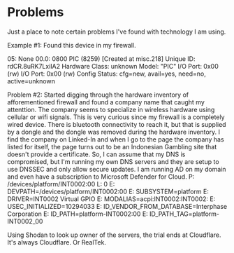 # Problems
Just a place to note certain problems I've found with technology I am using. 

Example #1: Found this device in my firewall.

05: None 00.0: 0800 PIC (8259)
  [Created at misc.218]
  Unique ID: rdCR.8uRK7LxiIA2
  Hardware Class: unknown
  Model: "PIC"
  I/O Port: 0x00 (rw)
  I/O Port: 0x00 (rw)
  Config Status: cfg=new, avail=yes, need=no, active=unknown

Problem #2: Started digging through the hardware inventory of afforementioned firewall and found a company name that caught my attenttion. The company seems to specialize in wireless hardware using cellular or wifi signals. This is very curious since my firewall is a completely wired device. There is bluetooth connectivity to reach it, but that is supplied by a dongle and the dongle was removed during the hardware inventory. I find the company on Linked-In and when I go to the page the company has listed for itself, the page turns out to be an Indonesian Gambling site that doesn't provide a certificate. So, I can assume that my DNS is compromised, but I'm running my own DNS servers and they are setup to use DNSSEC and only allow secure updates. I am running AD on my domain and even have a subscription to Microsoft Defender for Cloud.
  P: /devices/platform/INT0002:00
  L: 0
  E: DEVPATH=/devices/platform/INT0002:00
  E: SUBSYSTEM=platform
  E: DRIVER=INT0002 Virtual GPIO
  E: MODALIAS=acpi:INT0002:INT0002:
  E: USEC_INITIALIZED=10294033
  E: ID_VENDOR_FROM_DATABASE=Interphase Corporation
  E: ID_PATH=platform-INT0002:00
  E: ID_PATH_TAG=platform-INT0002_00


Using Shodan to look up owner of the servers, the trial ends at Cloudflare. It's always Cloudflare. Or RealTek.
